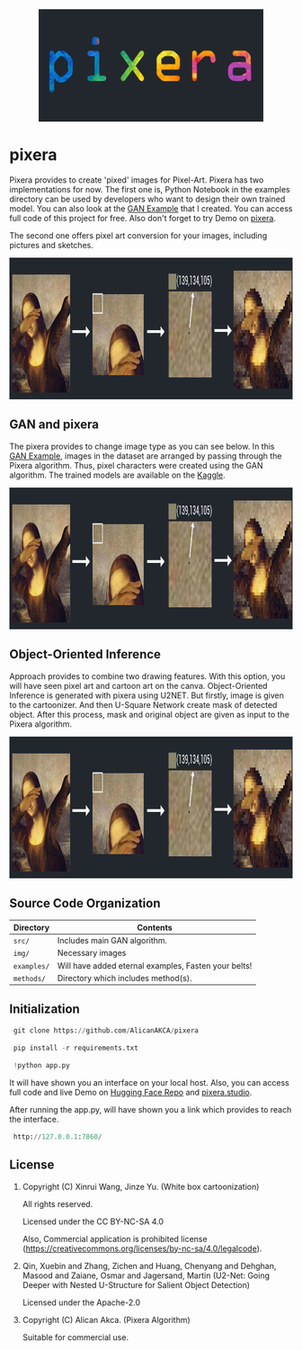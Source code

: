 <a name="logo"/>
<div align="center">
<a href="https://github.com/AlicanAKCA/pixera" target="_blank">
<img src="img/logo.jpg" alt="" width="400" height="200"></img>
</a>
</div>

# pixera
Pixera provides to create 'pixed' images for Pixel-Art. Pixera has two implementations for now. The first one is, Python Notebook in the examples directory can be used by developers who want to design their own trained model. You can also look at the [GAN Example](examples/GANExample1.ipynb) that I created. You can access full code of this project for free. Also don't forget to try Demo on [pixera](https://pixera.studio). 

The second one offers pixel art conversion for your images, including pictures and sketches. 

<a name="logo"/>
<div align="center">
<a href="https://github.com/AlicanAKCA/pixera" target="_blank">
<img src="img/method_1.png" alt="" width="1024" height="252"></img>
</a>
</div>

## GAN and pixera

The pixera provides to change image type as you can see below. In this [GAN Example](https://www.kaggle.com/code/alicanakca/gan-example), images in the dataset are arranged by passing through the Pixera algorithm. Thus, pixel characters were created using the GAN algorithm. The trained models are available on the [Kaggle](https://www.kaggle.com/code/alicanakca/gan-example).

<a name="logo"/>
<div align="center">
<a href="https://github.com/AlicanAKCA/pixera" target="_blank">
<img src="img/method_1.png" alt="" width="1024" height="252"></img>
</a>
</div>

## Object-Oriented Inference

Approach provides to combine two drawing features. With this option, you will have seen pixel art and cartoon art on the canva. Object-Oriented Inference is generated with pixera using U2NET. But firstly, image is given to the cartoonizer. And then U-Square Network create mask of detected object. After this process, mask and original object are given as input to the Pixera algorithm. 

<a name="logo"/>
<div align="center">
<a href="https://github.com/AlicanAKCA/pixera" target="_blank">
<img src="img/method_1.png" alt="" width="1024" height="252"></img>
</a>
</div>

## Source Code Organization

| Directory             | Contents                                                           |
| -                     | -                                                                  |
| `src/`                | Includes main GAN algorithm. |
| `img/`                | Necessary images |
| `examples/`           | Will have added eternal examples, Fasten your belts!  |
| `methods/`            | Directory which includes method(s).|

## Initialization

```python
 git clone https://github.com/AlicanAKCA/pixera
```
```python
 pip install -r requirements.txt
```
```python
 !python app.py
```
It will have shown you an interface on your local host. Also, you can access full code and live Demo on [Hugging Face Repo](https://huggingface.co/spaces/Alican/pixera) and [pixera.studio](https://pixera.studio/create.html).

After running the app.py, will have shown you a link which provides to reach the interface.

```python
 http://127.0.0.1:7860/
```
## License

1. Copyright (C) Xinrui Wang, Jinze Yu. (White box cartoonization)

     All rights reserved.
     
     Licensed under the CC BY-NC-SA 4.0
     
     Also, Commercial application is prohibited license (https://creativecommons.org/licenses/by-nc-sa/4.0/legalcode).

2. Qin, Xuebin and Zhang, Zichen and Huang, Chenyang and Dehghan, Masood and Zaiane, Osmar and Jagersand, Martin (U2-Net: Going Deeper with Nested U-Structure for Salient Object Detection)

     Licensed under the Apache-2.0 

3. Copyright (C) Alican Akca. (Pixera Algorithm)

     Suitable for commercial use.
